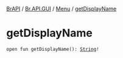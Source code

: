 [BrAPI](../../index.md) / [Br.API.GUI](../index.md) / [Menu](index.md) / [getDisplayName](./get-display-name.md)

# getDisplayName

`open fun getDisplayName(): `[`String`](https://kotlinlang.org/api/latest/jvm/stdlib/kotlin/-string/index.html)`!`